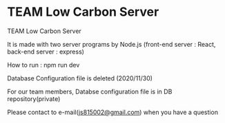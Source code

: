 # TEAM Low Carbon Server

TEAM Low Carbon Server

It is made with two server programs by Node.js (front-end server : React, back-end server : express)

How to run : npm run dev

Database Configuration file is deleted (2020/11/30)

For our team members, Databse configuration file is in DB repository(private)

Please contact to e-mail(js815002@gmail.com) when you have a question
